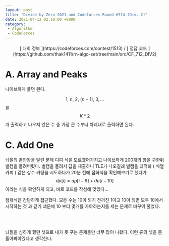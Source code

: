 ```yaml
---
layout: post
title: "Divide by Zero 2021 and Codeforces Round #714 (Div. 2)"
date: 2021-04-12 02:10:00 +0900
category:
 - Algorithm
 - CodeForces
---
```

<script type="text/javascript" 
src="https://cdn.mathjax.org/mathjax/latest/MathJax.js?config=TeX-AMS_HTML">
</script>
<center>
<div markdown="1">
[ 대회 정보 ](https://codeforces.com/contest/1513) / [ 정답 코드 ](https://github.com/thak1411/rn-algo-set/tree/main/src/CF_712_DIV2)
</div>
</center>

# A. Array and Peaks

나이브하게 풀면 된다.

$$1, \ n, \ 2, \ (n - 1), \ 3, \ldots$$ 을 $$K * 2$$개 출력하고 나오지 않은 수 중 가장 큰 수부터 차례대로 출력하면 된다.

# C. Add One

뇌절의 끝판왕을 달린 문제 디피 식을 모르겠어가지고 나이브하게 200개의 항을 구한뒤 벌캠을 돌려버렸다. 벌캠을 돌려서 답을 제출하니 TLE가 나오길래 벌캠을 최적화 ( 배열 카피 ) 같은 상수 커팅을 시도하다가 20분 전에 점화식을 확인해보기로 했다가 $$dp[i] = dp[i - 9] + dp[i - 10]$$이라는 식을 확인하게 되고, 바로 코드를 작성해 맞았다...

점화식은 간단하게 접근했다. 모든 수는 10이 되기 전까진 1이고 10이 되면 모두 10에서 시작하는 것 과 같기 떄문에 10 부터 몇개를 가야하는지를 세는 문제로 바꾸어 풀었다.

<br /><br />  

뇌절을 심하게 했던 셋으로 내가 못 푸는 문제들만 너무 많이 나왔다. 이런 류의 셋을 좀 돌아봐야겠다고 생각한다.